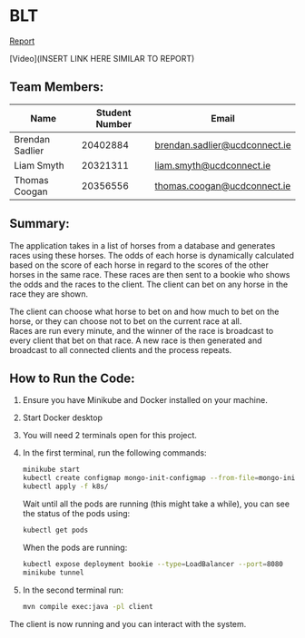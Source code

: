 # BLT

[Report](./blt-report.pdf)

[Video](INSERT LINK HERE SIMILAR TO REPORT)

## Team Members:

| Name            | Student Number | Email                         |
|-----------------|----------------|-------------------------------|
| Brendan Sadlier | 20402884       | brendan.sadlier@ucdconnect.ie |
| Liam Smyth      | 20321311       | liam.smyth@ucdconnect.ie      |
| Thomas Coogan   | 20356556       | thomas.coogan@ucdconnect.ie   |

## Summary:

The application takes in a list of horses from a database and generates races using 
these horses. The odds of each horse is dynamically calculated based on the score of 
each horse in regard to the scores of the other horses in the same race. 
These races are then sent to a bookie who shows the odds and the races to the client. 
The client can bet on any horse in the race they are shown. 

The client can choose what horse to bet on and how much to bet on the horse, 
or they can choose not to bet on the current race at all.  
Races are run every minute, and the winner of the race is 
broadcast to every client that bet on that race. 
A new race is then generated and broadcast to all connected clients and the 
process repeats.


## How to Run the Code:

1. Ensure you have Minikube and Docker installed on your machine.
2. Start Docker desktop
3. You will need 2 terminals open for this project.
4. In the first terminal, run the following commands:
    ```bash
    minikube start
    kubectl create configmap mongo-init-configmap --from-file=mongo-init.js
    kubectl apply -f k8s/
    ```

    Wait until all the pods are running (this might take a while), you can see the status of the pods using:

    ```bash
    kubectl get pods
    ```

    When the pods are running:

    ```bash
    kubectl expose deployment bookie --type=LoadBalancer --port=8080
    minikube tunnel
    ```

5. In the second terminal run:
    ```bash
    mvn compile exec:java -pl client
    ```
The client is now running and you can interact with the system.
